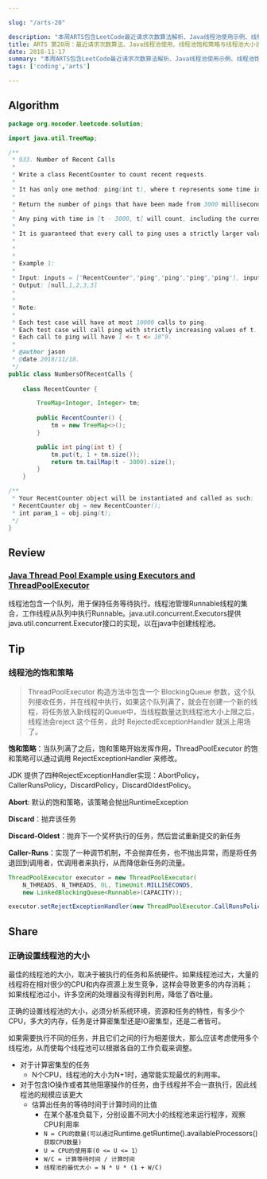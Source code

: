 ```yaml
---

slug: "/arts-20"

description: "本周ARTS包含LeetCode最近请求次数算法解析、Java线程池使用示例、线程池饱和策略详解，以及线程池大小设置方法。"
title: ARTS 第20周：最近请求次数算法、Java线程池使用、线程池饱和策略与线程池大小设置
date: 2018-11-17
summary: "本周ARTS包含LeetCode最近请求次数算法解析、Java线程池使用示例、线程池饱和策略详解，以及线程池大小设置方法。"
tags: ['coding','arts']

---
```



## Algorithm

```java
package org.nocoder.leetcode.solution;

import java.util.TreeMap;

/**
 * 933. Number of Recent Calls
 *
 * Write a class RecentCounter to count recent requests.
 *
 * It has only one method: ping(int t), where t represents some time in milliseconds.
 *
 * Return the number of pings that have been made from 3000 milliseconds ago until now.
 *
 * Any ping with time in [t - 3000, t] will count, including the current ping.
 *
 * It is guaranteed that every call to ping uses a strictly larger value of t than before.
 *
 *
 *
 * Example 1:
 *
 * Input: inputs = ["RecentCounter","ping","ping","ping","ping"], inputs = [[],[1],[100],[3001],[3002]]
 * Output: [null,1,2,3,3]
 *
 *
 * Note:
 *
 * Each test case will have at most 10000 calls to ping.
 * Each test case will call ping with strictly increasing values of t.
 * Each call to ping will have 1 <= t <= 10^9.
 *
 * @author jason
 * @date 2018/11/18.
 */
public class NumbersOfRecentCalls {
	
    class RecentCounter {

    	TreeMap<Integer, Integer> tm;
    	
        public RecentCounter() {
        	tm = new TreeMap<>();
        }

        public int ping(int t) {
        	tm.put(t, 1 + tm.size());
            return tm.tailMap(t - 3000).size();
        }
    }

/**
 * Your RecentCounter object will be instantiated and called as such:
 * RecentCounter obj = new RecentCounter();
 * int param_1 = obj.ping(t);
 */
}


```

## Review

### [Java Thread Pool Example using Executors and ThreadPoolExecutor](https://www.javacodegeeks.com/2013/01/java-thread-pool-example-using-executors-and-threadpoolexecutor.html)

线程池包含一个队列，用于保持任务等待执行。线程池管理Runnable线程的集合，工作线程从队列中执行Runnable。java.util.concurrent.Executors提供java.util.concurrent.Executor接口的实现，以在java中创建线程池。


## Tip

### 线程池的饱和策略

> ThreadPoolExecutor 构造方法中包含一个 BlockingQueue 参数，这个队列接收任务，并在线程中执行，如果这个队列满了，就会在创建一个新的线程，将任务放入新线程的Queue中，当线程数量达到线程池大小上限之后，线程池会reject 这个任务，此时 RejectedExceptionHandler 就派上用场了。

**饱和策略**：当队列满了之后，饱和策略开始发挥作用，ThreadPoolExecutor 的饱和策略可以通过调用 RejectExceptionHandler 来修改。

JDK 提供了四种RejectExceptionHandler实现：AbortPolicy，CallerRunsPolicy，DiscardPolicy，DiscardOldestPolicy。

**Abort**: 默认的饱和策略，该策略会抛出RuntimeException

**Discard**：抛弃该任务

**Discard-Oldest**：抛弃下一个奖杯执行的任务，然后尝试重新提交的新任务

**Caller-Runs**：实现了一种调节机制，不会抛弃任务，也不抛出异常，而是将任务退回到调用者，优调用者来执行，从而降低新任务的流量。


```java
ThreadPoolExecutor executor = new ThreadPoolExecutor(
	N_THREADS, N_THREADS, 0L, TimeUnit.MILLISECONDS,
	new LinkedBlockingQueue<Runnable>(CAPACITY));

executor.setRejectExceptionHandler(new ThreadPoolExecutor.CallRunsPolicy());
```


## Share

### 正确设置线程池的大小

最佳的线程池的大小，取决于被执行的任务和系统硬件。如果线程池过大，大量的线程将在相对很少的CPU和内存资源上发生竞争，这样会导致更多的内存消耗；如果线程池过小，许多空闲的处理器没有得到利用，降低了吞吐量。

正确的设置线程池的大小，必须分析系统环境，资源和任务的特性，有多少个CPU，多大的内存，任务是计算密集型还是IO密集型，还是二者皆可。

如果需要执行不同的任务，并且它们之间的行为相差很大，那么应该考虑使用多个线程池，从而使每个线程池可以根据各自的工作负载来调整。

- 对于计算密集型的任务
  - N个CPU，线程池的大小为N+1时，通常能实现最优的利用率。
- 对于包含IO操作或者其他阻塞操作的任务，由于线程并不会一直执行，因此线程池的规模应该更大
  - 估算出任务的等待时间于计算时间的比值	
    - 在某个基准负载下，分别设置不同大小的线程池来运行程序，观察CPU利用率
    - `N = CPU的数量(可以通过`Runtime.getRuntime().availableProcessors()`获取CPU数量)`
    - `U = CPU的使用率(0 <= U <= 1）`
    - `W/C = 计算等待时间 / 计算时间`
    - `线程池的最优大小 = N * U * (1 + W/C)`